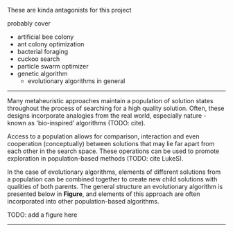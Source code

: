 
These are kinda antagonists for this project


probably cover
- artificial bee colony
- ant colony optimization
- bacterial foraging
- cuckoo search
- particle swarm optimizer
- genetic algorithm
	- evolutionary algorithms in general

----

Many metaheuristic approaches maintain a population of solution states throughout the process of searching for a high quality solution. Often, these designs incorporate analogies from the real world, especially nature - known as 'bio-inspired' algorithms (TODO: cite). 

Access to a population allows for comparison, interaction and even cooperation (conceptually) between solutions that may lie far apart from each other in the search space. These operations can be used to promote exploration in population-based methods (TODO: cite LukeS).

In the case of evolutionary algorithms, elements of different solutions from a population can be combined together to create new child solutions with qualities of both parents. The general structure an evolutionary algorithm is presented below in **Figure**, and elements of this approach are often incorporated into other population-based algorithms.

TODO: add a figure here

-----


